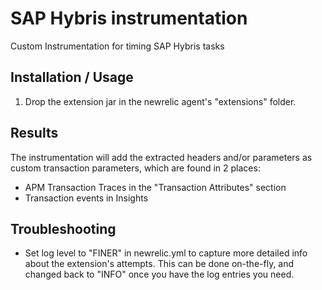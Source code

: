 # SAP Hybris instrumentation

Custom Instrumentation for timing SAP Hybris tasks

## Installation / Usage

1. Drop the extension jar in the newrelic agent's "extensions" folder.

## Results

The instrumentation will add the extracted headers and/or parameters as custom transaction parameters, which are found in 2 places:

- APM Transaction Traces in the "Transaction Attributes" section
- Transaction events in Insights

## Troubleshooting

- Set log level to "FINER" in newrelic.yml to capture more detailed info about the extension's attempts. This can be done on-the-fly, and changed back to "INFO" once you have the log entries you need.
